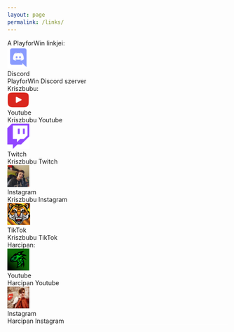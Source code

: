 ```yaml
---
layout: page
permalink: /links/
---
```


  <div style="border-bottom: solid 1px white;"><!--main-->
    <div class="cím">A PlayforWin linkjei:</div>

  <div class="lista_tag" onclick="window.location='https://discord.com/invite/YDc8ewf';">
      <div class="lista_kep"><img src="/assets/images/dc-logo.png" width="50px"></div>
      <div class="lista_nev">Discord
        <div class="lista_leiras">PlayforWin Discord szerver</div>
      </div>
    </div>

  <div class="linkek_helytolto"></div>

  <div class="cím">Kriszbubu:</div>
    <div class="lista_tag" onclick="window.location='https://www.youtube.com/channel/UCy3yNK-EadvQCXvWVWrC5zQ';">
      <div class="lista_kep"><img src="/assets/images/yt-logo.png" width="50px"></div>
      <div class="lista_nev">Youtube
        <div class="lista_leiras">Kriszbubu Youtube</div>
      </div>
    </div>

  <div class="lista_tag" onclick="window.location='https://www.twitch.tv/kriszbubu/';">
      <div class="lista_kep"><img src="/assets/images/twitch-logo.png" width="50px"></div>
      <div class="lista_nev">Twitch
        <div class="lista_leiras">Kriszbubu Twitch</div>
      </div>
    </div>

  <div class="lista_tag" onclick="window.location='https://www.instagram.com/playforwin15/';">
      <div class="lista_kep"><img src="/assets/images/kriszbubu-ig-logo.jpg" width="50px"></div>
      <div class="lista_nev">Instagram
        <div class="lista_leiras">Kriszbubu Instagram</div>
      </div>
    </div>

  <div class="lista_tag" onclick="window.location='https://www.tiktok.com/@_kriszbubu_?';">
      <div class="lista_kep"><img src="/assets/images/kriszbubu-logo.png" height="50px"></div>
      <div class="lista_nev">TikTok
        <div class="lista_leiras">Kriszbubu TikTok</div>
      </div>
    </div>

  <div class="cím">Harcipan:</div>

  <div class="lista_tag" onclick="window.location='https://www.youtube.com/channel/UCcEDZeft2x_hYCzSOutrytA';">
      <div class="lista_kep"><img src="/assets/images/harcipan-logo.png" height="50px"></div>
      <div class="lista_nev">Youtube
        <div class="lista_leiras">Harcipan Youtube</div>
      </div>
    </div>

  <div class="lista_tag" onclick="window.location='https://www.instagram.com/kriszbubu_/';">
      <div class="lista_kep"><img src="/assets/images/harcipan_ins_logo.jpg" height="50px"></div>
      <div class="lista_nev">Instagram
        <div class="lista_leiras">Harcipan Instagram</div>
      </div>
    </div>
  </div>
